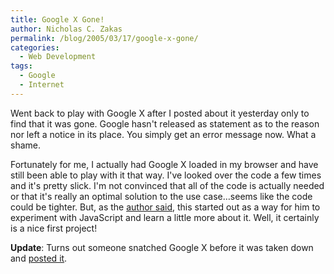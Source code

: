 ```yaml
---
title: Google X Gone!
author: Nicholas C. Zakas
permalink: /blog/2005/03/17/google-x-gone/
categories:
  - Web Development
tags:
  - Google
  - Internet
---
```

Went back to play with Google X after I posted about it yesterday only to find that it was gone. Google hasn't released as statement as to the reason nor left a notice in its place. You simply get an error message now. What a shame.

Fortunately for me, I actually had Google X loaded in my browser and have still been able to play with it that way. I've looked over the code a few times and it's pretty slick. I'm not convinced that all of the code is actually needed or that it's really an optimal solution to the use case&#8230;seems like the code could be tighter. But, as the <a title="Google goes X" rel="external" href="http://www.google.com/googleblog/2005/03/google-goes-x.html">author said</a>, this started out as a way for him to experiment with JavaScript and learn a little more about it. Well, it certainly is a nice first project!

**Update**: Turns out someone snatched Google X before it was taken down and <a title="Google X" rel="external" href="http://googlex.foxified.info/">posted it</a>.

